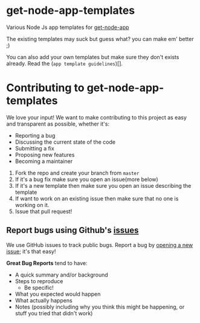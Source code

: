# get-node-app-templates

Various Node Js app templates for [get-node-app](https://github.com/DarthCucumber/get-node-app)

The existing templates may suck but guess what? you can make em' better ;)

You can also add your own templates but make sure they don't exists already. Read the (`app template guidelines`)[].

# Contributing to get-node-app-templates
We love your input! We want to make contributing to this project as easy and transparent as possible, whether it's:

- Reporting a bug
- Discussing the current state of the code
- Submitting a fix
- Proposing new features
- Becoming a maintainer

1. Fork the repo and create your branch from `master`
2. If it's a bug fix make sure you open an issue(more below)
3. If it's a new template then make sure you open an issue describing the template
4. If want to work on an existing issue then make sure that no one is working on it. 
6. Issue that pull request!

## Report bugs using Github's [issues](https://github.com/DarthCucumber/get-node-app-templates/issues)
We use GitHub issues to track public bugs. Report a bug by [opening a new issue](); it's that easy!

**Great Bug Reports** tend to have:

- A quick summary and/or background
- Steps to reproduce
  - Be specific!
- What you expected would happen
- What actually happens
- Notes (possibly including why you think this might be happening, or stuff you tried that didn't work)
